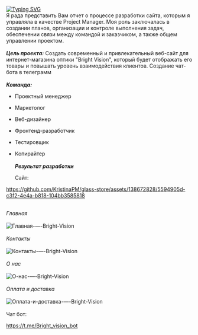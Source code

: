 [![Typing SVG](https://readme-typing-svg.herokuapp.com?color=%FFFFF&lines=GLASS+STORE)](https://git.io/typing-svg)
\
Я рада представить Вам отчет о процессе разработки сайта, которым я управляла в качестве Project Manager. Моя роль заключалась в создании планов, организации и контроле выполнения задач, обеспечении связи между командой и заказчиком, а также общем управлении проектом.
\
\
***Цель проекта:*** Создать современный и привлекательный веб-сайт для интернет-магазина оптики "Bright Vision", который будет отображать его товары и повышать уровень взаимодействия клиентов. Создание чат-бота в телеграмм
\
\
***Команда:***
- Проектный менеджер
- Маркетолог
- Веб-дизайнер 
- Фронтенд-разработчик 
- Тестировщик 
- Копирайтер
\
\
***Результат разработки***
  
  Сайт:

https://github.com/KristinaPM/glass-store/assets/138672828/5594905d-c3f2-4e4a-b818-104bb3585818

\
*Главная*
\
\
![Главная-—-Bright-Vision](https://github.com/KristinaPM/glass-store/assets/138672828/ddc2b254-cdd4-4d3d-a8ac-5d4ac73cf057)
\
\
*Контакты*
\
\
![Контакты-—-Bright-Vision](https://github.com/KristinaPM/glass-store/assets/138672828/dd5e1348-f658-4eb3-b55e-4fbaa3cde707)
\
\
*О нас*
\
\
![О-нас-—-Bright-Vision](https://github.com/KristinaPM/glass-store/assets/138672828/ef53a5c2-afa4-4771-bc16-9fd35b3a88a2)
\
\
*Оплата и доставка*
\
\
![Оплата-и-доставка-—-Bright-Vision](https://github.com/KristinaPM/glass-store/assets/138672828/a095f2ee-a6fa-42a9-a86e-c88ac2d5c153)
\
\
Чат бот:

https://t.me/Bright_vision_bot 



